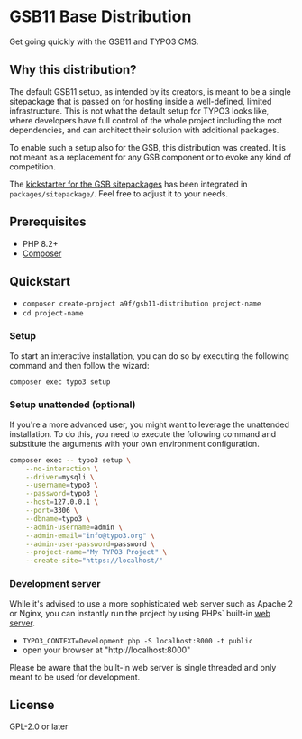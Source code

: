 # GSB11 Base Distribution

Get going quickly with the GSB11 and TYPO3 CMS.

## Why this distribution?

The default GSB11 setup, as intended by its creators, is meant to be a single sitepackage that is passed on for hosting
inside a well-defined, limited infrastructure. This is not what the default setup for TYPO3 looks like, where developers
have full control of the whole project including the root dependencies, and can architect their solution with additional 
packages.

To enable such a setup also for the GSB, this distribution was created. It is not meant as a replacement for any GSB
component or to evoke any kind of competition.

The [kickstarter for the GSB sitepackages](https://gitlab.opencode.de/bmi/government-site-builder-11/extensions/gsb-sitepackage-kickstarter) 
has been integrated in `packages/sitepackage/`. Feel free to adjust it to your needs.

## Prerequisites

* PHP 8.2+
* [Composer](https://getcomposer.org/download/)

## Quickstart

* `composer create-project a9f/gsb11-distribution project-name`
* `cd project-name`

### Setup

To start an interactive installation, you can do so by executing the following
command and then follow the wizard:

```bash
composer exec typo3 setup
```

### Setup unattended (optional)

If you're a more advanced user, you might want to leverage the unattended installation.
To do this, you need to execute the following command and substitute the arguments
with your own environment configuration.

```bash
composer exec -- typo3 setup \
    --no-interaction \
    --driver=mysqli \
    --username=typo3 \
    --password=typo3 \
    --host=127.0.0.1 \
    --port=3306 \
    --dbname=typo3 \
    --admin-username=admin \
    --admin-email="info@typo3.org" \
    --admin-user-password=password \
    --project-name="My TYPO3 Project" \
    --create-site="https://localhost/"
```

### Development server

While it's advised to use a more sophisticated web server such as
Apache 2 or Nginx, you can instantly run the project by using PHPs` built-in
[web server](https://secure.php.net/manual/en/features.commandline.webserver.php).

* `TYPO3_CONTEXT=Development php -S localhost:8000 -t public`
* open your browser at "http://localhost:8000"

Please be aware that the built-in web server is single threaded and only meant
to be used for development.

## License

GPL-2.0 or later
